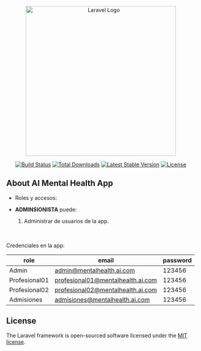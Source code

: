 <p align="center"><a href="https://laravel.com" target="_blank"><img src="https://raw.githubusercontent.com/laravel/art/master/logo-lockup/5%20SVG/2%20CMYK/1%20Full%20Color/laravel-logolockup-cmyk-red.svg" width="400" alt="Laravel Logo"></a></p>

<p align="center">
<a href="https://github.com/laravel/framework/actions"><img src="https://github.com/laravel/framework/workflows/tests/badge.svg" alt="Build Status"></a>
<a href="https://packagist.org/packages/laravel/framework"><img src="https://img.shields.io/packagist/dt/laravel/framework" alt="Total Downloads"></a>
<a href="https://packagist.org/packages/laravel/framework"><img src="https://img.shields.io/packagist/v/laravel/framework" alt="Latest Stable Version"></a>
<a href="https://packagist.org/packages/laravel/framework"><img src="https://img.shields.io/packagist/l/laravel/framework" alt="License"></a>
</p>

## About AI Mental Health App

-   Roles y accesos:

-   **ADMINSIONISTA** puede:
    1. Administrar de usuarios de la app.

</br></br> Credenciales en la app:

| role          | email                             | password |
| ------------- | --------------------------------- | -------- |
| Admin         | admin@mentalhealth.ai.com         | 123456   |
| Profesional01 | profesional01@mentalhealth.ai.com | 123456   |
| Profesional02 | profesional02@mentalhealth.ai.com | 123456   |
| Admisiones    | admisiones@mentalhealth.ai.com    | 123456   |

## License

The Laravel framework is open-sourced software licensed under the [MIT license](https://opensource.org/licenses/MIT).
